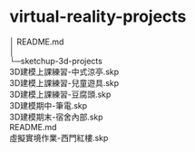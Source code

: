 # virtual-reality-projects

│  README.md  
│  
└─sketchup-3d-projects  
        3D建模上課練習-中式涼亭.skp  
        3D建模上課練習-兒童遊具.skp  
        3D建模上課練習-豆腐頭.skp  
        3D建模期中-筆電.skp  
        3D建模期末-宿舍內部.skp  
        README.md  
        虛擬實境作業-西門紅樓.skp
